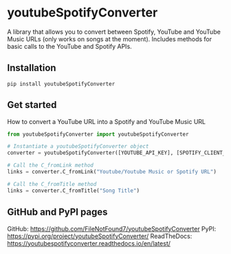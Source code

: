 # youtubeSpotifyConverter
A library that allows you to convert between Spotify, YouTube and YouTube Music URLs (only works on songs at the moment). 
Includes methods for basic calls to the YouTube and Spotify APIs.

## Installation
```
pip install youtubeSpotifyConverter
```

## Get started
How to convert a YouTube URL into a Spotify and YouTube Music URL
```Python
from youtubeSpotifyConverter import youtubeSpotifyConverter

# Instantiate a youtubeSpotifyConverter object
converter = youtubeSpotifyConverter([YOUTUBE_API_KEY], [SPOTIFY_CLIENT_ID], [SPOTIFY_CLIENT_SECRET])

# Call the C_fromLink method
links = converter.C_fromLink("Youtube/Youtube Music or Spotify URL")

# Call the C_fromTitle method
links = converter.C_fromTitle("Song Title")
```

## GitHub and PyPI pages
GitHub: https://github.com/FileNotFound7/youtubeSpotifyConverter
PyPI: https://pypi.org/project/youtubeSpotifyConverter/
ReadTheDocs: https://youtubespotifyconverter.readthedocs.io/en/latest/